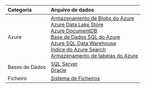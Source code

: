 | **Categoria** | Arquivo de dados | 
| :-------- | :----------- | 
| Azure | [Armazenamento de Blobs do Azure](../articles/data-factory/data-factory-azure-blob-connector.md)<br/>[Azure Data Lake Store](../articles/data-factory/data-factory-azure-datalake-connector.md)<br/>[Azure DocumentDB](../articles/data-factory/data-factory-azure-documentdb-connector.md)<br/>[Base de Dados SQL do Azure](../articles/data-factory/data-factory-azure-sql-connector.md)<br/>[Azure SQL Data Warehouse](../articles/data-factory/data-factory-azure-sql-data-warehouse-connector.md)<br/>[Índice do Azure Search](../articles/data-factory/data-factory-azure-search-connector.md)<br/>[Armazenamento de tabelas do Azure](../articles/data-factory/data-factory-azure-table-connector.md) | 
| Bases de Dados | [SQL Server](../articles/data-factory/data-factory-sqlserver-connector.md)<br/>[Oracle](../articles/data-factory/data-factory-onprem-oracle-connector.md) | 
| Ficheiro | [Sistema de Ficheiros](../articles/data-factory/data-factory-onprem-file-system-connector.md) |
